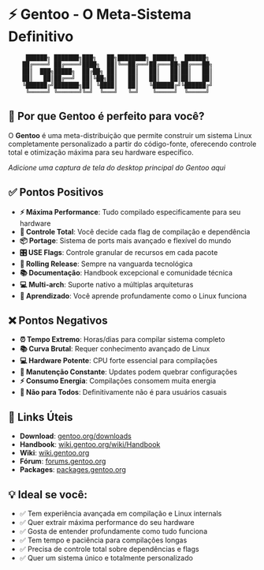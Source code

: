 # ⚡ Gentoo - O Meta-Sistema Definitivo

```
     ██████╗ ███████╗███╗   ██╗████████╗ ██████╗  ██████╗ 
    ██╔════╝ ██╔════╝████╗  ██║╚══██╔══╝██╔═══██╗██╔═══██╗
    ██║  ███╗█████╗  ██╔██╗ ██║   ██║   ██║   ██║██║   ██║
    ██║   ██║██╔══╝  ██║╚██╗██║   ██║   ██║   ██║██║   ██║
    ╚██████╔╝███████╗██║ ╚████║   ██║   ╚██████╔╝╚██████╔╝
     ╚═════╝ ╚══════╝╚═╝  ╚═══╝   ╚═╝    ╚═════╝  ╚═════╝ 
```

## 🎯 Por que Gentoo é perfeito para você?

O **Gentoo** é uma meta-distribuição que permite construir um sistema Linux completamente personalizado a partir do código-fonte, oferecendo controle total e otimização máxima para seu hardware específico.

<!-- INSERIR SCREENSHOT DA TELA PRINCIPAL DO GENTOO AQUI -->
*Adicione uma captura de tela do desktop principal do Gentoo aqui*

## ✅ Pontos Positivos

- **⚡ Máxima Performance**: Tudo compilado especificamente para seu hardware
- **🔧 Controle Total**: Você decide cada flag de compilação e dependência
- **📦 Portage**: Sistema de ports mais avançado e flexível do mundo
- **🎛️ USE Flags**: Controle granular de recursos em cada pacote
- **🌱 Rolling Release**: Sempre na vanguarda tecnológica
- **📚 Documentação**: Handbook excepcional e comunidade técnica
- **💻 Multi-arch**: Suporte nativo a múltiplas arquiteturas
- **🔬 Aprendizado**: Você aprende profundamente como o Linux funciona

## ❌ Pontos Negativos

- **⏰ Tempo Extremo**: Horas/dias para compilar sistema completo
- **📚 Curva Brutal**: Requer conhecimento avançado de Linux
- **💻 Hardware Potente**: CPU forte essencial para compilações
- **🔧 Manutenção Constante**: Updates podem quebrar configurações
- **⚡ Consumo Energia**: Compilações consomem muita energia
- **🎯 Não para Todos**: Definitivamente não é para usuários casuais

## 🔗 Links Úteis

- **Download**: [gentoo.org/downloads](https://www.gentoo.org/downloads/)
- **Handbook**: [wiki.gentoo.org/wiki/Handbook](https://wiki.gentoo.org/wiki/Handbook)
- **Wiki**: [wiki.gentoo.org](https://wiki.gentoo.org/)
- **Fórum**: [forums.gentoo.org](https://forums.gentoo.org/)
- **Packages**: [packages.gentoo.org](https://packages.gentoo.org/)

## 💡 Ideal se você:
- ✅ Tem experiência avançada em compilação e Linux internals
- ✅ Quer extrair máxima performance do seu hardware
- ✅ Gosta de entender profundamente como tudo funciona
- ✅ Tem tempo e paciência para compilações longas
- ✅ Precisa de controle total sobre dependências e flags
- ✅ Quer um sistema único e totalmente personalizado